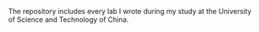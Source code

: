 The repository includes every lab I wrote during my study at the University of Science and Technology of China.
